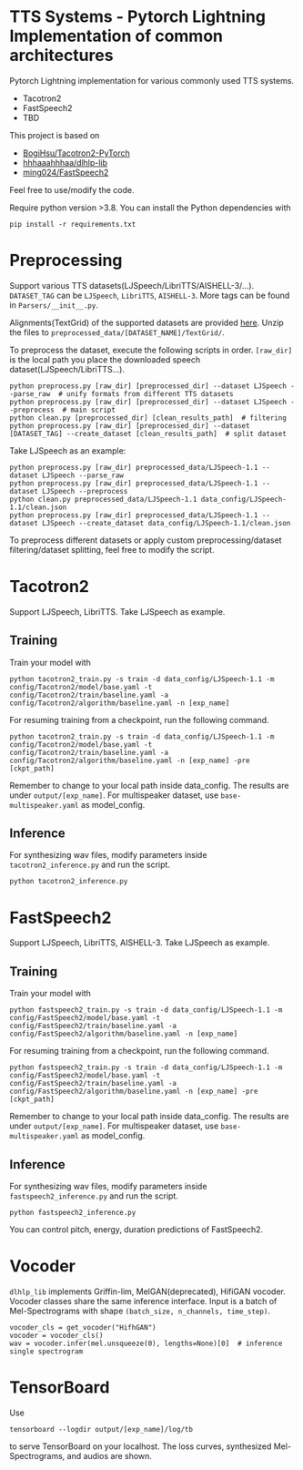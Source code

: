# TTS Systems - Pytorch Lightning Implementation of common architectures

Pytorch Lightning implementation for various commonly used TTS systems.

- Tacotron2
- FastSpeech2
- TBD

This project is based on
- [BogiHsu/Tacotron2-PyTorch](https://github.com/BogiHsu/Tacotron2-PyTorch
)
- [hhhaaahhhaa/dlhlp-lib](https://github.com/hhhaaahhhaa/dlhlp-lib)
- [ming024/FastSpeech2](https://github.com/ming024/FastSpeech2)

Feel free to use/modify the code.

Require python version >3.8. You can install the Python dependencies with
```
pip install -r requirements.txt
```
# Preprocessing

Support various TTS datasets(LJSpeech/LibriTTS/AISHELL-3/...). ``DATASET_TAG`` can be ``LJSpeech``, ``LibriTTS``, ``AISHELL-3``. More tags can be found in ``Parsers/__init__.py``.


Alignments(TextGrid) of the supported datasets are provided [here](https://drive.google.com/drive/folders/1OyEh823slo4Taw9A-zlC9ruS45hz8Y81?usp=sharing). Unzip the files to ``preprocessed_data/[DATASET_NAME]/TextGrid/``.

To preprocess the dataset, execute the following scripts in order. ``[raw_dir]`` is the local path you place the downloaded speech dataset(LJSpeech/LibriTTS...).

```python=
python preprocess.py [raw_dir] [preprocessed_dir] --dataset LJSpeech --parse_raw  # unify formats from different TTS datasets
python preprocess.py [raw_dir] [preprocessed_dir] --dataset LJSpeech --preprocess  # main script
python clean.py [preprocessed_dir] [clean_results_path]  # filtering
python preprocess.py [raw_dir] [preprocessed_dir] --dataset [DATASET_TAG] --create_dataset [clean_results_path]  # split dataset
```

Take LJSpeech as an example:
```python=
python preprocess.py [raw_dir] preprocessed_data/LJSpeech-1.1 --dataset LJSpeech --parse_raw
python preprocess.py [raw_dir] preprocessed_data/LJSpeech-1.1 --dataset LJSpeech --preprocess
python clean.py preprocessed_data/LJSpeech-1.1 data_config/LJSpeech-1.1/clean.json
python preprocess.py [raw_dir] preprocessed_data/LJSpeech-1.1 --dataset LJSpeech --create_dataset data_config/LJSpeech-1.1/clean.json
```

To preprocess different datasets or apply custom preprocessing/dataset filtering/dataset splitting, feel free to modify the script.

# Tacotron2

Support LJSpeech, LibriTTS. Take LJSpeech as example.

## Training

Train your model with

```
python tacotron2_train.py -s train -d data_config/LJSpeech-1.1 -m config/Tacotron2/model/base.yaml -t config/Tacotron2/train/baseline.yaml -a config/Tacotron2/algorithm/baseline.yaml -n [exp_name]
```

For resuming training from a checkpoint, run the following command.

```
python tacotron2_train.py -s train -d data_config/LJSpeech-1.1 -m config/Tacotron2/model/base.yaml -t config/Tacotron2/train/baseline.yaml -a config/Tacotron2/algorithm/baseline.yaml -n [exp_name] -pre [ckpt_path]
```

Remember to change to your local path inside data_config. The results are under ``output/[exp_name]``. For multispeaker dataset, use ``base-multispeaker.yaml`` as model_config.

## Inference

For synthesizing wav files, modify parameters inside ``tacotron2_inference.py`` and run the script.
```
python tacotron2_inference.py
```

# FastSpeech2

Support LJSpeech, LibriTTS, AISHELL-3. Take LJSpeech as example.

## Training

Train your model with

```
python fastspeech2_train.py -s train -d data_config/LJSpeech-1.1 -m config/FastSpeech2/model/base.yaml -t config/FastSpeech2/train/baseline.yaml -a config/FastSpeech2/algorithm/baseline.yaml -n [exp_name]
```

For resuming training from a checkpoint, run the following command.

```
python fastspeech2_train.py -s train -d data_config/LJSpeech-1.1 -m config/FastSpeech2/model/base.yaml -t config/FastSpeech2/train/baseline.yaml -a config/FastSpeech2/algorithm/baseline.yaml -n [exp_name] -pre [ckpt_path]
```

Remember to change to your local path inside data_config. The results are under ``output/[exp_name]``. For multispeaker dataset, use ``base-multispeaker.yaml`` as model_config.

## Inference

For synthesizing wav files, modify parameters inside ``fastspeech2_inference.py`` and run the script.
```
python fastspeech2_inference.py
```
You can control pitch, energy, duration predictions of FastSpeech2.

# Vocoder

``dlhlp_lib`` implements Griffin-lim, MelGAN(deprecated), HifiGAN vocoder. Vocoder classes share the same inference interface. Input is a batch of Mel-Spectrograms with shape ``(batch_size, n_channels, time_step)``.

```python=
vocoder_cls = get_vocoder("HifhGAN")
vocoder = vocoder_cls()
wav = vocoder.infer(mel.unsqueeze(0), lengths=None)[0]  # inference single spectrogram
```


# TensorBoard

Use
```
tensorboard --logdir output/[exp_name]/log/tb
```
to serve TensorBoard on your localhost.
The loss curves, synthesized Mel-Spectrograms, and audios are shown.

